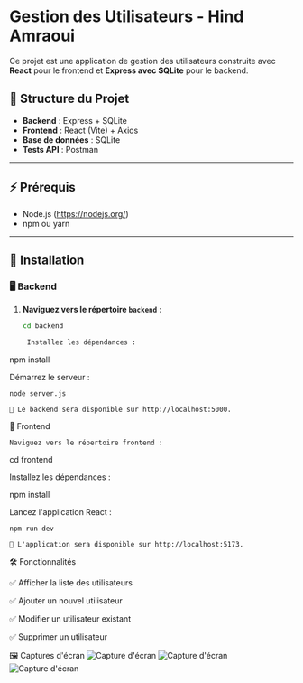 # Gestion des Utilisateurs - Hind Amraoui

Ce projet est une application de gestion des utilisateurs construite avec **React** pour le frontend et **Express avec SQLite** pour le backend.

## 📁 Structure du Projet

- **Backend** : Express + SQLite
- **Frontend** : React (Vite) + Axios
- **Base de données** : SQLite
- **Tests API** : Postman

---

## ⚡ Prérequis

- Node.js (https://nodejs.org/)
- npm ou yarn

---

## 🚀 Installation

### 🖥️ Backend

1. **Naviguez vers le répertoire `backend`** :

   ```bash
   cd backend

    Installez les dépendances :

npm install

Démarrez le serveur :

    node server.js

    🔹 Le backend sera disponible sur http://localhost:5000.

🎨 Frontend

    Naviguez vers le répertoire frontend :

cd frontend

Installez les dépendances :

npm install

Lancez l'application React :

    npm run dev

    🔹 L'application sera disponible sur http://localhost:5173.

🛠️ Fonctionnalités

✅ Afficher la liste des utilisateurs

✅ Ajouter un nouvel utilisateur

✅ Modifier un utilisateur existant

✅ Supprimer un utilisateur


🖼️ Captures d'écran
![Capture d'écran](https://imgur.com/D6WBn2j.png)
![Capture d'écran](https://imgur.com/FdErESJ.png)
![Capture d'écran](https://i.imgur.com/M9TD6aL.png)
